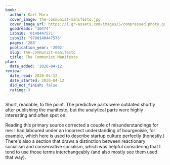 ```yaml
---
book:
  author: Karl Marx
  cover_image: the-communist-manifesto.jpg
  cover_image_url: https://i.gr-assets.com/images/S/compressed.photo.goodreads.com/books/1565912767l/30474._SX98_.jpg
  goodreads: '30474'
  isbn10: '0140447571'
  isbn13: '9780140447576'
  pages: '288'
  publication_year: '2002'
  slug: the-communist-manifesto
  title: The Communist Manifesto
plan:
  date_added: '2020-04-12'
review:
  date_read: 2020-04-12
  date_started: 2020-04-12
  did_not_finish: false
  rating: 3
---
```


Short, readable, to the point. The predictive parts were outdated shortly after publishing the manifesto, but the analytical parts were highly interesting and often spot on.

Reading this primary source corrected a couple of misunderstandings for me: I had laboured under an incorrect understanding of bourgeoisie, for example, which here is used to describe startup culture perfectly (honestly.)
There's also a section that draws a distinction between reactionary socialism and conservative socialism, which was helpful considering that I tend to use those terms interchangeably (and also mostly see them used that way).
